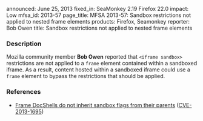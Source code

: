 announced: June 25, 2013
fixed_in: SeaMonkey 2.19
          Firefox 22.0
impact: Low
mfsa_id: 2013-57
page_title: MFSA 2013-57: Sandbox restrictions not applied to nested frame elements
products: Firefox, Seamonkey
reporter: Bob Owen
title: Sandbox restrictions not applied to nested frame elements

<h3>Description</h3>

<p>Mozilla community member <strong>Bob Owen</strong> reported that
<code>&lt;iframe sandbox&gt;</code> restrictions are not applied to a
<code>frame</code> element contained within a sandboxed iframe. As a result,
content hosted within a sandboxed iframe could use a <code>frame</code> element
to bypass the restrictions that should be applied.</p>


<h3>References</h3>

<ul>
  <li><a href="https://bugzilla.mozilla.org/show_bug.cgi?id=849791">
       Frame DocShells do not inherit sandbox flags from their parents</a> (<a href="http://cve.mitre.org/cgi-bin/cvename.cgi?name=CVE-2013-1695" class="ex-ref">CVE-2013-1695</a>)</li>
</ul>



